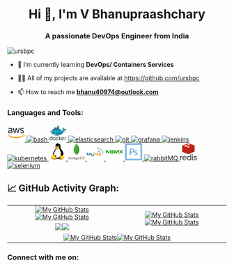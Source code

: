 <h1 align="center">Hi 👋, I'm V Bhanupraashchary</h1>
<h3 align="center">A passionate DevOps Engineer from India</h3>

<p align="left"> <img src="https://komarev.com/ghpvc/?username=ursbpc&label=Profile%20views&color=0e75b6&style=flat" alt="ursbpc" /> </p>

- 🌱 I’m currently learning **DevOps/ Containers Services**

- 👨‍💻 All of my projects are available at https://github.com/ursbpc

- 📫 How to reach me **bhanu40974@outlook.com**


<h3 align="left">Languages and Tools:</h3>
<p align="left"> <a href="https://aws.amazon.com" target="_blank" rel="noreferrer"> <img src="https://raw.githubusercontent.com/devicons/devicon/master/icons/amazonwebservices/amazonwebservices-original-wordmark.svg" alt="aws" width="40" height="40"/> </a> <a href="https://www.gnu.org/software/bash/" target="_blank" rel="noreferrer"> <img src="https://www.vectorlogo.zone/logos/gnu_bash/gnu_bash-icon.svg" alt="bash" width="40" height="40"/> </a> <a href="https://www.docker.com/" target="_blank" rel="noreferrer"> <img src="https://raw.githubusercontent.com/devicons/devicon/master/icons/docker/docker-original-wordmark.svg" alt="docker" width="40" height="40"/> </a> <a href="https://www.elastic.co" target="_blank" rel="noreferrer"> <img src="https://www.vectorlogo.zone/logos/elastic/elastic-icon.svg" alt="elasticsearch" width="40" height="40"/> </a> <a href="https://git-scm.com/" target="_blank" rel="noreferrer"> <img src="https://www.vectorlogo.zone/logos/git-scm/git-scm-icon.svg" alt="git" width="40" height="40"/> </a> <a href="https://grafana.com" target="_blank" rel="noreferrer"> <img src="https://www.vectorlogo.zone/logos/grafana/grafana-icon.svg" alt="grafana" width="40" height="40"/> </a> <a href="https://www.jenkins.io" target="_blank" rel="noreferrer"> <img src="https://www.vectorlogo.zone/logos/jenkins/jenkins-icon.svg" alt="jenkins" width="40" height="40"/> </a> <a href="https://kubernetes.io" target="_blank" rel="noreferrer"> <img src="https://www.vectorlogo.zone/logos/kubernetes/kubernetes-icon.svg" alt="kubernetes" width="40" height="40"/> </a> <a href="https://www.linux.org/" target="_blank" rel="noreferrer"> <img src="https://raw.githubusercontent.com/devicons/devicon/master/icons/linux/linux-original.svg" alt="linux" width="40" height="40"/> </a> <a href="https://www.mongodb.com/" target="_blank" rel="noreferrer"> <img src="https://raw.githubusercontent.com/devicons/devicon/master/icons/mongodb/mongodb-original-wordmark.svg" alt="mongodb" width="40" height="40"/> </a> <a href="https://www.mysql.com/" target="_blank" rel="noreferrer"> <img src="https://raw.githubusercontent.com/devicons/devicon/master/icons/mysql/mysql-original-wordmark.svg" alt="mysql" width="40" height="40"/> </a> <a href="https://www.nginx.com" target="_blank" rel="noreferrer"> <img src="https://raw.githubusercontent.com/devicons/devicon/master/icons/nginx/nginx-original.svg" alt="nginx" width="40" height="40"/> </a> <a href="https://www.photoshop.com/en" target="_blank" rel="noreferrer"> <img src="https://raw.githubusercontent.com/devicons/devicon/master/icons/photoshop/photoshop-line.svg" alt="photoshop" width="40" height="40"/> </a> <a href="https://www.rabbitmq.com" target="_blank" rel="noreferrer"> <img src="https://www.vectorlogo.zone/logos/rabbitmq/rabbitmq-icon.svg" alt="rabbitMQ" width="40" height="40"/> </a> <a href="https://redis.io" target="_blank" rel="noreferrer"> <img src="https://raw.githubusercontent.com/devicons/devicon/master/icons/redis/redis-original-wordmark.svg" alt="redis" width="40" height="40"/> </a> <a href="https://www.selenium.dev" target="_blank" rel="noreferrer"> <img src="https://raw.githubusercontent.com/detain/svg-logos/780f25886640cef088af994181646db2f6b1a3f8/svg/selenium-logo.svg" alt="selenium" width="40" height="40"/> </a> </p>

## 📈 GitHub Activity Graph:

<table>
    <tr>
        <td align="center"><a href="https://github.com/ursbpc#gh-light-mode-only"><img src="https://github-readme-stats.vercel.app/api?username=ursbpc&show_icons=true&theme=default&include_all_commits=true#gh-light-mode-only" alt="My GitHub Stats"/></a><a href="https://github.com/ursbpc#gh-dark-mode-only"><img src="https://github-readme-stats.vercel.app/api?username=ursbpc&show_icons=true&theme=tokyonight&include_all_commits=true#gh-dark-mode-only" alt="My GitHub Stats"/></a></td>
        <td rowspan="2" align="center"><a href="https://github.com/ursbpcs#gh-light-mode-only"><img src="https://github-readme-stats.vercel.app/api/top-langs/?username=ursbpc&theme=default&langs_count=8#gh-light-mode-only" alt="My GitHub Stats"/></a><a href="https://github.com/ursbpc#gh-dark-mode-only"><img src="https://github-readme-stats.vercel.app/api/top-langs/?username=ursbpc&theme=tokyonight&langs_count=8#gh-dark-mode-only" alt="My GitHub Stats"/></a></td>
    </tr>
    <tr>
        <td align="center"><a href="https://github.com/ursbpc#gh-light-mode-only"><img src="https://github-readme-streak-stats.herokuapp.com/?user=ursbpc&theme=default"/></a><a href="https://github.com/ursbpc#gh-dark-mode-only"><img src="https://github-readme-streak-stats.herokuapp.com/?user=ursbpc&theme=tokyonight"/></a></td>
    </tr>
    <tr>
        <td colspan="2" align="center"><a href="https://github.com/ursbpc#gh-light-mode-only"><img src="https://raw.githubusercontent.com/ursbpc/AWS-DEVOPS-PROJECTS/main/github-contribution-grid-snake-default.svg#gh-light-mode-only" alt="My GitHub Stats"/></a><a href="https://github.com/ursbpc#gh-dark-mode-only"><img src="https://raw.githubusercontent.com/ursbpc/AWS-DEVOPS-PROJECTS/main/github-contribution-grid-snake-dark.svg#gh-dark-mode-only" alt="My GitHub Stats"/></a></td>
    </tr>
</table>


<h3 align="left">Connect with me on:</h3>


